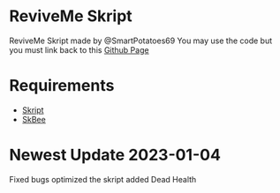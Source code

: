 # ReviveMe Skript
ReviveMe Skript made by @SmartPotatoes69
You may use the code but you must link back to this <a href="https://github.com/SmartPotatoes69/ReviveMe">Github Page</a>

# **Requirements**

- <a href="https://github.com/SkriptLang/Skript/releases">Skript</a>
- <a href="https://github.com/ShaneBeee/SkBee/releases">SkBee</a>

# **Newest Update** 2023-01-04
Fixed bugs
optimized the skript
added Dead Health
